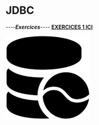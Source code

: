 # JDBC

----***Exercices***----
[**EXERCICES 1 ICI**](https://github.com/aurelie661/JDBC/tree/main/JDBC1)

![Java_logo](Assets/téléchargement.png)
